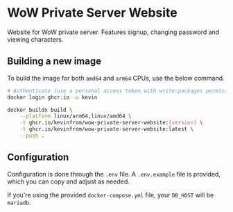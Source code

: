 # WoW Private Server Website
Website for WoW private server. Features signup, changing password and viewing characters.

## Building a new image
To build the image for both `amd64` and `arm64` CPUs, use the below command.

```bash
# Authenticate (use a personal access token with write:packages permissions)
docker login ghcr.io -u kevin

docker buildx build \
    --platform linux/arm64,linux/amd64 \
    -t ghcr.io/kevinfrom/wow-private-server-website:[version] \
    -t ghcr.io/kevinfrom/wow-private-server-website:latest \
    --push .
```

## Configuration

Configuration is done through the `.env` file. A `.env.example` file is provided, which you can copy and adjust as needed.

If you're using the provided `docker-compose.yml` file, your `DB_HOST` will be `mariadb`.

